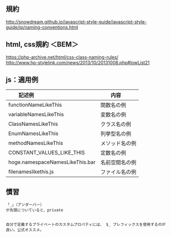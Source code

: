 
## 規約
http://snowdream.github.io/javascript-style-guide/javascript-style-guide/jp/naming-conventions.html


## html, css規約  ＜BEM＞
https://php-archive.net/html/css-class-naming-rules/      
http://www.hp-stylelink.com/news/2013/10/20131008.php#lowList21      

## js：適用例
|　　記述例                         |　　内容          |
|:----------------------------------|:-----------------|
|  functionNameLikeThis             |  関数名の例      |
|  variableNamesLikeThis            |  変数名の例      |
|  ClassNamesLikeThis               |  クラス名の例    |
|  EnumNamesLikeThis                |  列挙型名の例    |
|  methodNamesLikeThis              |  メソッド名の例  |
|  CONSTANT_VALUES_LIKE_THIS        |  定数名の例      |
|  hoge.namespaceNamesLikeThis.bar  |  名前空間名の例  |
|  filenameslikethis.js             |  ファイル名の例  |



## 慣習
```
「_」（アンダーバー）
が先頭についていると、private


自分で定義するプライベートのカスタムプロパティには、 $_ プレフィックスを使用するのが良い。公式オススメ。
```

